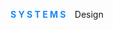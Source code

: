 
<html>
  <head>
    <body>
      <p> <font style="gotham" weight="50"> <strong><font color="#1789FC"> S Y S T E M S </font> </strong>&ensp; Design </font> &emsp; &emsp; 
        <style size="20" color="34252f"> Taught by Hugh Dubberly</style>

